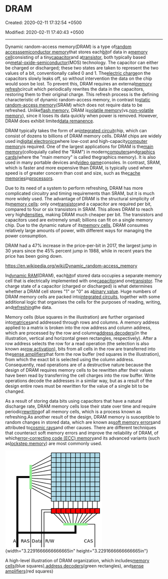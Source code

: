 # DRAM

Created: 2020-02-11 17:32:54 +0500

Modified: 2020-02-11 17:40:43 +0500

---

Dynamic random-access memory(DRAM) is a type of[random access](https://en.wikipedia.org/wiki/Random-access_memory)[semiconductor memory](https://en.wikipedia.org/wiki/Semiconductor_memory)that stores each[bit](https://en.wikipedia.org/wiki/Bit)of data in a[memory cell](https://en.wikipedia.org/wiki/Memory_cell_(computing))consisting of a tiny[capacitor](https://en.wikipedia.org/wiki/Capacitor)and a[transistor](https://en.wikipedia.org/wiki/Transistor), both typically based on[metal-oxide-semiconductor](https://en.wikipedia.org/wiki/Metal-oxide-semiconductor)(MOS) technology. The capacitor can either be charged or discharged; these two states are taken to represent the two values of a bit, conventionally called 0 and 1. The[electric charge](https://en.wikipedia.org/wiki/Electric_charge)on the capacitors slowly leaks off, so without intervention the data on the chip would soon be lost. To prevent this, DRAM requires an external[memory refresh](https://en.wikipedia.org/wiki/Memory_refresh)circuit which periodically rewrites the data in the capacitors, restoring them to their original charge. This refresh process is the defining characteristic of dynamic random-access memory, in contrast to[static random-access memory](https://en.wikipedia.org/wiki/Static_random-access_memory)(SRAM) which does not require data to be refreshed. Unlike[flash memory](https://en.wikipedia.org/wiki/Flash_memory), DRAM is[volatile memory](https://en.wikipedia.org/wiki/Volatile_memory)(vs.[non-volatile memory](https://en.wikipedia.org/wiki/Non-volatile_memory)), since it loses its data quickly when power is removed. However, DRAM does exhibit limited[data remanence](https://en.wikipedia.org/wiki/Data_remanence).



DRAM typically takes the form of an[integrated circuit](https://en.wikipedia.org/wiki/Integrated_circuit)chip, which can consist of dozens to billions of DRAM memory cells. DRAM chips are widely used in[digital electronics](https://en.wikipedia.org/wiki/Digital_electronics)where low-cost and high-capacity[computer memory](https://en.wikipedia.org/wiki/Computer_memory)is required. One of the largest applications for DRAM is the[main memory](https://en.wikipedia.org/wiki/Main_memory)(colloquially called the "RAM") in modern[computers](https://en.wikipedia.org/wiki/Computer)and[graphics cards](https://en.wikipedia.org/wiki/Graphics_card)(where the "main memory" is called thegraphics memory). It is also used in many portable devices and[video game](https://en.wikipedia.org/wiki/Video_game)consoles. In contrast, SRAM, which is faster and more expensive than DRAM, is typically used where speed is of greater concern than cost and size, such as the[cache memories](https://en.wikipedia.org/wiki/CPU_cache)in[processors](https://en.wikipedia.org/wiki/Central_processing_unit).



Due to its need of a system to perform refreshing, DRAM has more complicated circuitry and timing requirements than SRAM, but it is much more widely used. The advantage of DRAM is the structural simplicity of its[memory cells](https://en.wikipedia.org/wiki/Memory_cell_(computing)): only one[transistor](https://en.wikipedia.org/wiki/Transistor)and a capacitor are required per bit, compared to four or six transistors in SRAM. This allows DRAM to reach very high[densities](https://en.wikipedia.org/wiki/Computer_storage_density), making DRAM much cheaper per bit. The transistors and capacitors used are extremely small; billions can fit on a single memory chip. Due to the dynamic nature of its[memory cells](https://en.wikipedia.org/wiki/Memory_cell_(computing)), DRAM consumes relatively large amounts of power, with different ways for managing the power consumption.



DRAM had a 47% increase in the price-per-bit in 2017, the largest jump in 30 years since the 45% percent jump in 1988, while in recent years the price has been going down.



<https://en.wikipedia.org/wiki/Dynamic_random-access_memory>



In[dynamic RAM](https://en.wikipedia.org/wiki/Dynamic_RAM)(DRAM), each[bit](https://en.wikipedia.org/wiki/Bit)of stored data occupies a separate memory cell that is electrically implemented with one[capacitor](https://en.wikipedia.org/wiki/Capacitor)and one[transistor](https://en.wikipedia.org/wiki/Transistor). The charge state of a capacitor (charged or discharged) is what determines whether a DRAM cell stores "1" or "0" as a[binary value](https://en.wikipedia.org/wiki/Binary_value). Huge numbers of DRAM memory cells are packed into[integrated circuits](https://en.wikipedia.org/wiki/Integrated_circuit), together with some additional logic that organises the cells for the purposes of reading, writing, and[refreshing](https://en.wikipedia.org/wiki/Memory_refresh)the data.



Memory cells (blue squares in the illustration) are further organised into[matrices](https://en.wikipedia.org/wiki/Matrix_(mathematics))and addressed through rows and columns. A memory address applied to a matrix is broken into the row address and column address, which are processed by the row and column[address decoders](https://en.wikipedia.org/wiki/Address_decoder)(in the illustration, vertical and horizontal green rectangles, respectively). After a row address selects the row for a read operation (the selection is also known as[row activation](https://en.wikipedia.org/wiki/Row_activation)), bits from all cells in the row are transferred into the[sense amplifiers](https://en.wikipedia.org/wiki/Sense_amplifier)that form the row buffer (red squares in the illustration), from which the exact bit is selected using the column address. Consequently, read operations are of a destructive nature because the design of DRAM requires memory cells to be rewritten after their values have been read by transferring the cell charges into the row buffer. Write operations decode the addresses in a similar way, but as a result of the design entire rows must be rewritten for the value of a single bit to be changed.



As a result of storing data bits using capacitors that have a natural discharge rate, DRAM memory cells lose their state over time and require periodic[rewriting](https://en.wikipedia.org/wiki/Memory_refresh)of all memory cells, which is a process known as refreshing.As another result of the design, DRAM memory is susceptible to random changes in stored data, which are known as[soft memory errors](https://en.wikipedia.org/wiki/Soft_error)and attributed to[cosmic rays](https://en.wikipedia.org/wiki/Cosmic_ray#Effect_on_electronics)and other causes. There are different techniques that counteract soft memory errors and improve the reliability of DRAM, of which[error-correcting code (ECC) memory](https://en.wikipedia.org/wiki/ECC_memory)and its advanced variants (such as[lockstep memory](https://en.wikipedia.org/wiki/Lockstep_memory)) are most commonly used.



![A RAS Dat CAS ](media/DRAM-image1.png){width="3.2291666666666665in" height="3.2291666666666665in"}

A high-level illustration of DRAM organization, which includes[memory cells](https://en.wikipedia.org/wiki/Memory_cell_(computing))(blue squares),[address decoders](https://en.wikipedia.org/wiki/Address_decoder)(green rectangles), and[sense amplifiers](https://en.wikipedia.org/wiki/Sense_amplifier)(red squares)



